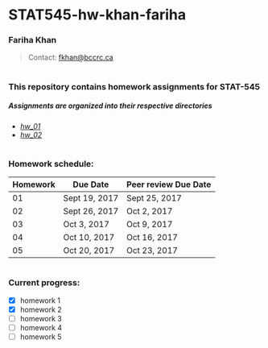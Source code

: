 # STAT545-hw-khan-fariha

### Fariha Khan
> Contact:  fkhan@bccrc.ca 

#
### This repository contains homework assignments for STAT-545

 
##### Assignments are organized into their respective directories


- [*hw_01*](https://github.com/farihakhan/STAT545-hw-khan-fariha/tree/master/hw_01)
- [*hw_02*](https://github.com/farihakhan/STAT545-hw-khan-fariha/tree/master/hw_02)


 
# 
### Homework schedule:

| **Homework** | **Due Date** | **Peer review Due Date** |
|--------------|--------------|--------------------------|
| 01           |Sept 19, 2017 | Sept 25, 2017            |      
| 02           |Sept 26, 2017 | Oct 2, 2017              | 
| 03           |Oct 3, 2017   | Oct 9, 2017              | 
| 04           |Oct 10, 2017  | Oct 16, 2017             | 
| 05           |Oct 20, 2017  | Oct 23, 2017             | 

#
### Current progress:

 
- [x] homework 1
- [x] homework 2
- [ ] homework 3
- [ ] homework 4
- [ ] homework 5
